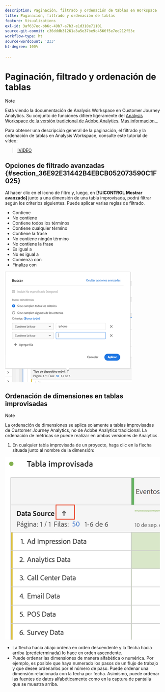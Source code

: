 ```yaml
---
description: Paginación, filtrado y ordenación de tablas en Workspace
title: Paginación, filtrado y ordenación de tablas
feature: Visualizations
exl-id: 3af637ec-bb6c-49b7-a7b3-e1d310e71101
source-git-commit: c36dddb31261a3a5e37be9c4566f5e7ec212f53c
workflow-type: ht
source-wordcount: '233'
ht-degree: 100%

---
```


# Paginación, filtrado y ordenación de tablas

>[!NOTE]
>
>Está viendo la documentación de Analysis Workspace en Customer Journey Analytics. Su conjunto de funciones difiere ligeramente del [Analysis Workspace de la versión tradicional de Adobe Analytics](https://experienceleague.adobe.com/docs/analytics/analyze/analysis-workspace/home.html?lang=es). [Más información...](/help/getting-started/cja-aa.md)

Para obtener una descripción general de la paginación, el filtrado y la ordenación de tablas en Analysis Workspace, consulte este tutorial de vídeo:

>[!VIDEO](https://video.tv.adobe.com/v/23968)

## Opciones de filtrado avanzadas {#section_36E92E31442B4EBCB052073590C1F025}

Al hacer clic en el icono de filtro y, luego, en **[!UICONTROL Mostrar avanzado]** junto a una dimensión de una tabla improvisada, podrá filtrar según los criterios siguientes. Puede aplicar varias reglas de filtrado.

* Contiene
* No contiene
* Contiene todos los términos
* Contiene cualquier término
* Contiene la frase
* No contiene ningún término
* No contiene la frase
* Es igual a
* No es igual a
* Comienza con
* Finaliza con

![](assets/advanced-filter.png)

## Ordenación de dimensiones en tablas improvisadas

>[!NOTE]
>
>La ordenación de dimensiones se aplica solamente a tablas improvisadas de Customer Journey Analytics, no de Adobe Analytics tradicional. La ordenación de métricas se puede realizar en ambas versiones de Analytics.

1. En cualquier tabla improvisada de un proyecto, haga clic en la flecha situada junto al nombre de la dimensión:

![](assets/sort-dimensions.png)

* La flecha hacia abajo ordena en orden descendente y la flecha hacia arriba (predeterminada) lo hace en orden ascendente.
* Puede ordenar las dimensiones de manera alfabética o numérica. Por ejemplo, es posible que haya numerado los pasos de un flujo de trabajo y que desee ordenarlos por el número de paso. Puede ordenar una dimensión relacionada con la fecha por fecha. Asimismo, puede ordenar las fuentes de datos alfabéticamente como en la captura de pantalla que se muestra arriba.
